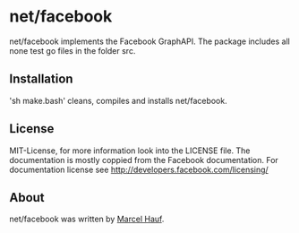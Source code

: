 # net/facebook

net/facebook implements the Facebook GraphAPI.
The package includes all none test go files in the folder src.

## Installation
'sh make.bash' cleans, compiles and installs net/facebook.

## License

MIT-License, for more information look into the LICENSE file.
The documentation is mostly coppied from the Facebook documentation.
For documentation license see http://developers.facebook.com/licensing/

## About

net/facebook was written by [Marcel Hauf](http://github.com/Agon).
